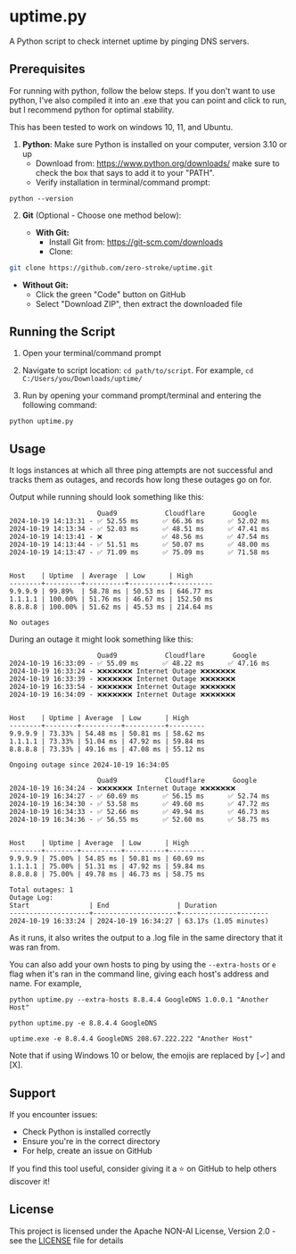 # uptime.py

A Python script to check internet uptime by pinging DNS servers.


## Prerequisites

For running with python, follow the below steps. If you don't want to use python, I've also compiled it into an .exe that you can point and click to run, but I recommend python for optimal stability. 

This has been tested to work on windows 10, 11, and Ubuntu. 

1. **Python**: Make sure Python is installed on your computer, version 3.10 or up
   - Download from: https://www.python.org/downloads/ make sure to check the box that says to add it to your "PATH".
   - Verify installation in terminal/command prompt: 
```shell 
python --version
``` 

2. **Git** (Optional - Choose one method below):



   - **With Git:**
     - Install Git from: https://git-scm.com/downloads
     - Clone: 
```bash 
git clone https://github.com/zero-stroke/uptime.git
```
   - **Without Git:**
     - Click the green "Code" button on GitHub
     - Select "Download ZIP", then extract the downloaded file

## Running the Script

1. Open your terminal/command prompt
2. Navigate to script location: `cd path/to/script`. For example, `cd C:/Users/you/Downloads/uptime/`

3. Run by opening your command prompt/terminal and entering the following command: 
```shell
python uptime.py
```

## Usage 
It logs instances at which all three ping attempts are not successful and tracks them as outages, and records how long these outages go on for.

Output while running should look something like this:
```
                      Quad9            Cloudflare       Google
2024-10-19 14:13:31 - ✅ 52.55 ms      ✅ 66.36 ms      ✅ 52.02 ms
2024-10-19 14:13:34 - ✅ 52.03 ms      ✅ 48.51 ms      ✅ 47.41 ms
2024-10-19 14:13:41 - ❌               ✅ 48.56 ms      ✅ 47.54 ms
2024-10-19 14:13:44 - ✅ 51.51 ms      ✅ 50.07 ms      ✅ 48.00 ms
2024-10-19 14:13:47 - ✅ 71.09 ms      ✅ 75.09 ms      ✅ 71.58 ms


Host    | Uptime  | Average  | Low      | High
--------+---------+----------+----------+----------
9.9.9.9 | 99.89%  | 58.78 ms | 50.53 ms | 646.77 ms
1.1.1.1 | 100.00% | 51.76 ms | 46.67 ms | 152.50 ms
8.8.8.8 | 100.00% | 51.62 ms | 45.53 ms | 214.64 ms

No outages
```

During an outage it might look something like this:
```shell
                      Quad9            Cloudflare       Google
2024-10-19 16:33:09 - ✅ 55.09 ms      ✅ 48.22 ms      ✅ 47.16 ms
2024-10-19 16:33:24 - ❌❌❌❌❌❌❌ Internet Outage ❌❌❌❌❌❌❌
2024-10-19 16:33:39 - ❌❌❌❌❌❌❌ Internet Outage ❌❌❌❌❌❌❌
2024-10-19 16:33:54 - ❌❌❌❌❌❌❌ Internet Outage ❌❌❌❌❌❌❌
2024-10-19 16:34:09 - ❌❌❌❌❌❌❌ Internet Outage ❌❌❌❌❌❌❌


Host    | Uptime | Average  | Low      | High
--------+--------+----------+----------+---------
9.9.9.9 | 73.33% | 54.48 ms | 50.81 ms | 58.62 ms
1.1.1.1 | 73.33% | 51.04 ms | 47.92 ms | 59.84 ms
8.8.8.8 | 73.33% | 49.16 ms | 47.08 ms | 55.12 ms

Ongoing outage since 2024-10-19 16:34:05

                      Quad9            Cloudflare       Google
2024-10-19 16:34:24 - ❌❌❌❌❌❌❌ Internet Outage ❌❌❌❌❌❌❌
2024-10-19 16:34:27 - ✅ 60.69 ms      ✅ 56.15 ms      ✅ 52.74 ms
2024-10-19 16:34:30 - ✅ 53.58 ms      ✅ 49.60 ms      ✅ 47.72 ms
2024-10-19 16:34:33 - ✅ 52.66 ms      ✅ 49.94 ms      ✅ 46.73 ms
2024-10-19 16:34:36 - ✅ 56.55 ms      ✅ 52.60 ms      ✅ 58.75 ms


Host    | Uptime | Average  | Low      | High
--------+--------+----------+----------+---------
9.9.9.9 | 75.00% | 54.85 ms | 50.81 ms | 60.69 ms
1.1.1.1 | 75.00% | 51.31 ms | 47.92 ms | 59.84 ms
8.8.8.8 | 75.00% | 49.78 ms | 46.73 ms | 58.75 ms

Total outages: 1
Outage Log:
Start               | End                 | Duration
--------------------+---------------------+----------------------
2024-10-19 16:33:24 | 2024-10-19 16:34:27 | 63.17s (1.05 minutes)
```

As it runs, it also writes the output to a .log file in the same directory that it was ran from.

You can also add your own hosts to ping by using the `--extra-hosts` or `e` flag when 
it's ran in the command line, giving each host's address and name. 
For example, 

```python uptime.py --extra-hosts 8.8.4.4 GoogleDNS 1.0.0.1 "Another Host"```

```python uptime.py -e 8.8.4.4 GoogleDNS```

```uptime.exe -e 8.8.4.4 GoogleDNS 208.67.222.222 "Another Host"```


Note that if using Windows 10 or below, the emojis are replaced by [✓] and [X].



## Support

If you encounter issues:
- Check Python is installed correctly
- Ensure you're in the correct directory
- For help, create an issue on GitHub


If you find this tool useful, consider giving it a ⭐ on GitHub to help others discover it!



## License
This project is licensed under the Apache NON-AI License, Version 2.0 - see the [LICENSE](LICENSE.txt) file for details
